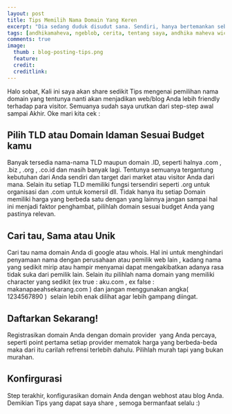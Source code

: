 ```yaml
---
layout: post
title: Tips Memilih Nama Domain Yang Keren
excerpt: "Dia sedang duduk disudut sana. Sendiri, hanya bertemankan sebuah ponsel yang bermerek mahal yang bahkan segelintir orang disekolah ini yang memilikinya. Bagaimana aku harus memulai? Apakah hanya diam seperti ini itu cukup untuk mengenalnya lebih jauh seperti yang aku inginkan? Pertanyaan itu selalu menghampiriku seraya mataku sesekali meliriknya."
tags: [andhikamaheva, ngeblob, cerita, tentang saya, andhika maheva wicaksono, programmer indonesia, domain murah, andhikamaheva.com]
comments: true
image:
  thumb : blog-posting-tips.png
  feature:
  credit:
  creditlink:
---
```

Halo sobat,
Kali ini saya akan share sedikit Tips mengenai pemilihan nama domain yang tentunya nanti akan menjadikan web/blog Anda lebih friendly terhadap para visitor. Semuanya sudah saya urutkan dari step-step awal sampai Akhir. Oke mari kita cek :

## Pilih TLD atau Domain Idaman Sesuai Budget kamu

Banyak tersedia nama-nama TLD maupun domain .ID, seperti halnya .com , .biz , .org , .co.id dan masih banyak lagi. Tentunya semuanya tergantung kebutuhan dari Anda sendiri dan target dari market atau visitor Anda dari mana. Selain itu setiap TLD memiliki fungsi tersendiri seperti .org untuk organisasi dan .com untuk komersil dll. Tidak hanya itu setiap Domain memiliki harga yang berbeda satu dengan yang lainnya jangan sampai hal ini menjadi faktor penghambat, pilihlah domain sesuai budget Anda yang pastinya relevan.

## Cari tau, Sama atau Unik

Cari tau nama domain Anda di google atau whois. Hal ini untuk menghindari penyamaan nama dengan perusahaan atau pemilik web lain , kadang nama yang sedikit mirip atau hampir menyamai dapat mengakibatkan adanya rasa tidak suka dari pemilik lain. Selain itu pilihlah nama domain yang memiliki character yang sedikit (ex true : aku.com , ex false : makanapaeahsekarang.com ) dan jangan menggunakan angka( 1234567890 )  selain lebih enak dilihat agar lebih gampang diingat.

## Daftarkan Sekarang!

Registrasikan domain Anda dengan domain provider  yang Anda percaya, seperti point pertama setiap provider mematok harga yang berbeda-beda maka dari itu carilah refrensi terlebih dahulu. Pilihlah murah tapi yang bukan murahan.

## Konfirgurasi
Step terakhir, konfigurasikan domain Anda dengan webhost atau blog Anda.
Demikian Tips yang dapat saya share , semoga bermanfaat selalu :)
